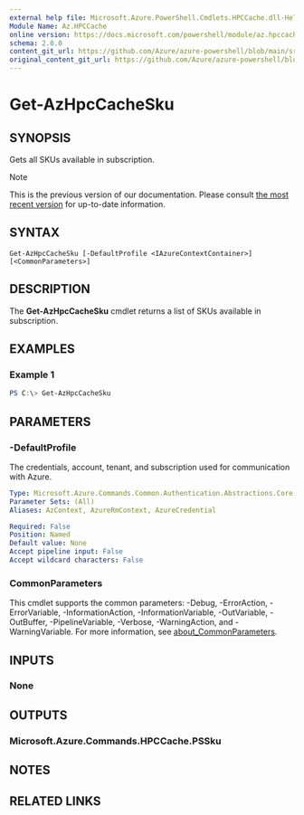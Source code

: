 ```yaml
---
external help file: Microsoft.Azure.PowerShell.Cmdlets.HPCCache.dll-Help.xml
Module Name: Az.HPCCache
online version: https://docs.microsoft.com/powershell/module/az.hpccache/get-azhpccachesku
schema: 2.0.0
content_git_url: https://github.com/Azure/azure-powershell/blob/main/src/HPCCache/HPCCache/help/Get-AzHpcCacheSku.md
original_content_git_url: https://github.com/Azure/azure-powershell/blob/main/src/HPCCache/HPCCache/help/Get-AzHpcCacheSku.md
---
```


# Get-AzHpcCacheSku

## SYNOPSIS
Gets all SKUs available in subscription.

> [!NOTE]
>This is the previous version of our documentation. Please consult [the most recent version](/powershell/module/az.hpccache/get-azhpccachesku) for up-to-date information.

## SYNTAX

```
Get-AzHpcCacheSku [-DefaultProfile <IAzureContextContainer>] [<CommonParameters>]
```

## DESCRIPTION
The **Get-AzHpcCacheSku** cmdlet returns a list of SKUs available in subscription.

## EXAMPLES

### Example 1
```powershell
PS C:\> Get-AzHpcCacheSku
```

## PARAMETERS

### -DefaultProfile
The credentials, account, tenant, and subscription used for communication with Azure.

```yaml
Type: Microsoft.Azure.Commands.Common.Authentication.Abstractions.Core.IAzureContextContainer
Parameter Sets: (All)
Aliases: AzContext, AzureRmContext, AzureCredential

Required: False
Position: Named
Default value: None
Accept pipeline input: False
Accept wildcard characters: False
```

### CommonParameters
This cmdlet supports the common parameters: -Debug, -ErrorAction, -ErrorVariable, -InformationAction, -InformationVariable, -OutVariable, -OutBuffer, -PipelineVariable, -Verbose, -WarningAction, and -WarningVariable. For more information, see [about_CommonParameters](http://go.microsoft.com/fwlink/?LinkID=113216).

## INPUTS

### None

## OUTPUTS

### Microsoft.Azure.Commands.HPCCache.PSSku

## NOTES

## RELATED LINKS
